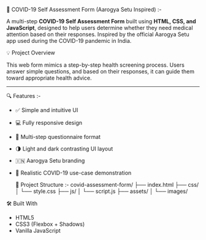  🧪 COVID-19 Self Assessment Form (Aarogya Setu Inspired) :-

A multi-step **COVID-19 Self Assessment Form** built using **HTML, CSS, and JavaScript**, designed to help users determine whether they need medical attention based on their responses. Inspired by the official Aarogya Setu app used during the COVID-19 pandemic in India.

 💡 Project Overview

This web form mimics a step-by-step health screening process. Users answer simple questions, and based on their responses, it can guide them toward appropriate health advice.

---

 🔍 Features :-

- ✅ Simple and intuitive UI
- 💻 Fully responsive design
- 🧩 Multi-step questionnaire format
- 🌗 Light and dark contrasting UI layout
- 🇮🇳 Aarogya Setu branding
- 🎯 Realistic COVID-19 use-case demonstration

  📁 Project Structure :-
  covid-assessment-form/
├── index.html
├── css/
│ └── style.css
├── js/
│ └── script.js
├── assets/
│ └── images/

🛠️ Built With
- HTML5
- CSS3 (Flexbox + Shadows)
- Vanilla JavaScript
